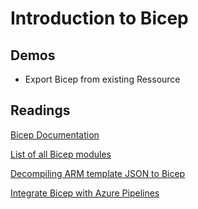 # Introduction to Bicep

## Demos

- Export Bicep from existing Ressource

## Readings

[Bicep Documentation](https://docs.microsoft.com/en-us/azure/azure-resource-manager/bicep/)

[List of all Bicep modules](https://learn.microsoft.com/en-us/azure/templates/microsoft.web/sites?pivots=deployment-language-bicep)

[Decompiling ARM template JSON to Bicep](https://docs.microsoft.com/en-us/azure/azure-resource-manager/bicep/decompile?tabs=azure-cli)

[Integrate Bicep with Azure Pipelines](https://docs.microsoft.com/en-us/azure/azure-resource-manager/bicep/add-template-to-azure-pipelines)
